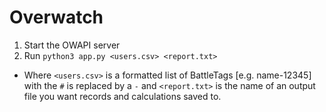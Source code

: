 # Overwatch

1. Start the OWAPI server
2. Run `python3 app.py <users.csv> <report.txt>`
  * Where `<users.csv>` is a formatted list of BattleTags [e.g. name-12345] with the `#` is replaced by a `-` and `<report.txt>` is the name of an output file you want records and calculations saved to.
